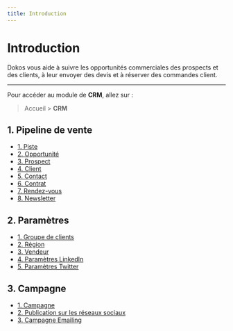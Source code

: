 ```yaml
---
title: Introduction
---
```


# Introduction

Dokos vous aide à suivre les opportunités commerciales des prospects et des clients, à leur envoyer des devis et à réserver des commandes client.

--- 

Pour accéder au module de **CRM**, allez sur :

> Accueil > **CRM**


## 1. Pipeline de vente

- [1. Piste](/dokos/crm/piste)
- [2. Opportunité](/dokos/crm/opportunite)
- [3. Prospect](/dokos/crm/prospect)
- [4. Client](/dokos/parametrage/clients)
- [5. Contact](/dodock/fonctionnalites/contacts_addresses/contacts)
- [6. Contrat](/dokos/crm/contrat)
- [7. Rendez-vous](/dokos/crm/rendez-vous)
- [8. Newsletter](/dokos/crm/newsletter)

## 2. Paramètres

- [1. Groupe de clients](/dokos/parametrage/clients-group)
- [2. Région](/dokos/parametrage/clients#territoires)
- [3. Vendeur](/dokos/ventes/commercial)
- [4. Paramètres LinkedIn](/dokos/crm/reseaux-sociaux)
- [5. Paramètres Twitter](/dokos/crm/reseaux-sociaux)

## 3. Campagne

- [1. Campagne](/dokos/crm/campagne)
- [2. Publication sur les réseaux sociaux](/dokos/crm/reseaux-sociaux)
- [3. Campagne Emailing](/dokos/crm/email-campaign)